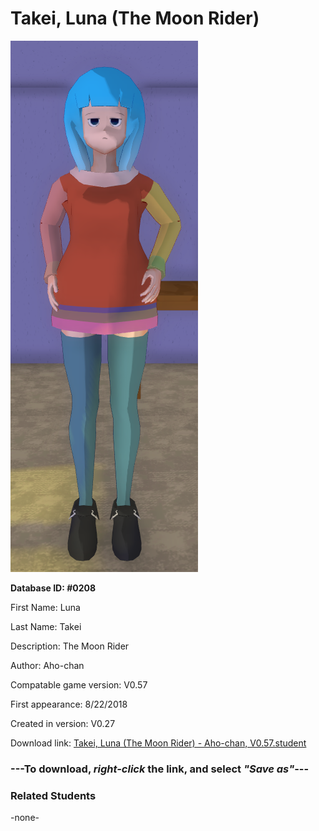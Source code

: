 # Takei, Luna (The Moon Rider)

<img src="../../Files/Images/Takei, Luna (The Moon Rider).png" title="Takei, Luna (The Moon Rider) - Aho-chan, V0.57">

**Database ID: #0208**

First Name: Luna

Last Name: Takei

Description: The Moon Rider

Author: Aho-chan

Compatable game version: V0.57

First appearance: 8/22/2018

Created in version: V0.27

Download link: <a href="https://raw.githubusercontent.com/Arbiter1223/Daigaku-Gurashi-Custom-Students/master/Files/Student%20Files/Takei%2C%20Luna%20(The%20Moon%20Rider)%20-%20Aho-chan%2C%20V0.57.student">Takei, Luna (The Moon Rider) - Aho-chan, V0.57.student</a>

### ---**To download, _right-click_ the link, and select _"Save as"_**---

### Related Students

-none-
